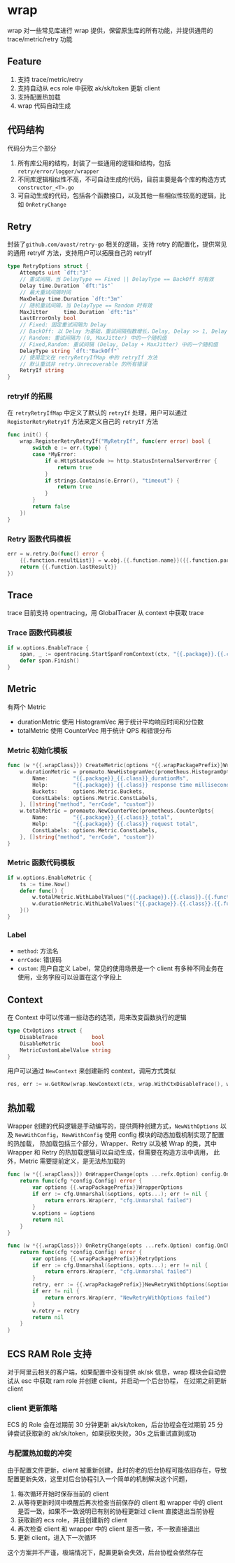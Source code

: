 # wrap

wrap 对一些常见库进行 wrap 提供，保留原生库的所有功能，并提供通用的 trace/metric/retry 功能

## Feature

1. 支持 trace/metric/retry
2. 支持自动从 ecs role 中获取 ak/sk/token 更新 client
3. 支持配置热加载
4. wrap 代码自动生成

## 代码结构

代码分为三个部分

1. 所有库公用的结构，封装了一些通用的逻辑和结构，包括 `retry/error/logger/wrapper`
2. 不同库逻辑相似性不高，不可自动生成的代码，目前主要是各个库的构造方式 `constructor_<T>.go`
3. 可自动生成的代码，包括各个函数接口，以及其他一些相似性较高的逻辑，比如 `OnRetryChange`

## Retry

封装了`github.com/avast/retry-go` 相关的逻辑，支持 retry 的配置化，提供常见的通用 retryIf 方法，支持用户可以拓展自己的 retryIf

```go
type RetryOptions struct {
	Attempts uint `dft:"3"`
	// 重试间隔，当 DelayType == Fixed || DelayType == BackOff 时有效
	Delay time.Duration `dft:"1s"`
	// 最大重试间隔时间
	MaxDelay time.Duration `dft:"3m"`
	// 随机重试间隔，当 DelayType == Random 时有效
	MaxJitter     time.Duration `dft:"1s"`
	LastErrorOnly bool
	// Fixed: 固定重试间隔为 Delay
	// BackOff: 以 Delay 为基础，重试间隔指数增长，Delay, Delay >> 1, Delay >> 2
	// Random: 重试间隔为 (0, MaxJitter) 中的一个随机值
	// Fixed,Random: 重试间隔 (Delay, Delay + MaxJitter) 中的一个随机值
	DelayType string `dft:"BackOff"`
	// 使用定义在 retryRetryIfMap 中的 retryIf 方法
	// 默认重试非 retry.Unrecoverable 的所有错误
	RetryIf string
}
```

### retryIf 的拓展

在 `retryRetryIfMap` 中定义了默认的 `retryIf` 处理，用户可以通过 `RegisterRetryRetryIf` 方法来定义自己的 `retryIf` 方法

```go
func init() {
    wrap.RegisterRetryRetryIf("MyRetryIf", func(err error) bool {
    	switch e := err.(type) {
        case *MyError:
            if e.HttpStatusCode >= http.StatusInternalServerError {
                return true
            }
            if strings.Contains(e.Error(), "timeout") {
                return true
            }
        }
        return false
    })
}
```

### Retry 函数代码模板

```go
err = w.retry.Do(func() error {
    {{.function.resultList}} = w.obj.{{.function.name}}({{.function.paramList}})
    return {{.function.lastResult}}
})
```

## Trace

trace 目前支持 opentracing，用 GlobalTracer 从 context 中获取 trace

### Trace 函数代码模板

```go
if w.options.EnableTrace {
    span, _ := opentracing.StartSpanFromContext(ctx, "{{.package}}.{{.class}}.{{.function.name}}")
    defer span.Finish()
}
```

## Metric

有两个 Metric

- durationMetric 使用 HistogramVec 用于统计平均响应时间和分位数
- totalMetric 使用 CounterVec 用于统计 QPS 和错误分布

### Metric 初始化模板

```go
func (w *{{.wrapClass}}) CreateMetric(options *{{.wrapPackagePrefix}}WrapperOptions) {
	w.durationMetric = promauto.NewHistogramVec(prometheus.HistogramOpts{
		Name:        "{{.package}}_{{.class}}_durationMs",
		Help:        "{{.package}} {{.class}} response time milliseconds",
		Buckets:     options.Metric.Buckets,
		ConstLabels: options.Metric.ConstLabels,
	}, []string{"method", "errCode", "custom"})
	w.totalMetric = promauto.NewCounterVec(prometheus.CounterOpts{
		Name:        "{{.package}}_{{.class}}_total",
		Help:        "{{.package}} {{.class}} request total",
		ConstLabels: options.Metric.ConstLabels,
	}, []string{"method", "errCode", "custom"})
}
```

### Metric 函数代码模板

```go
if w.options.EnableMetric {
    ts := time.Now()
    defer func() {
        w.totalMetric.WithLabelValues("{{.package}}.{{.class}}.{{.function.name}}", {{.function.errCode}}).Inc()
        w.durationMetric.WithLabelValues("{{.package}}.{{.class}}.{{.function.name}}", {{.function.errCode}}).Observe(float64(time.Now().Sub(ts).Milliseconds()))
    }()
}
```

### Label

- `method`: 方法名
- `errCode`: 错误码
- `custom`: 用户自定义 Label，常见的使用场景是一个 client 有多种不同业务在使用，业务字段可以设置在这个字段上

## Context

在 Context 中可以传递一些动态的选项，用来改变函数执行的逻辑

```go
type CtxOptions struct {
	DisableTrace           bool
	DisableMetric          bool
	MetricCustomLabelValue string
}
```

用户可以通过 `NewContext` 来创建新的 context，调用方式类似

```go
res, err := w.GetRow(wrap.NewContext(ctx, wrap.WithCtxDisableTrace(), wrap.WithMetricCustomLabelValue("myCustomVal")), &tablestore.GetRowRequest{...})
```

## 热加载

Wrapper 创建的代码逻辑是手动编写的，提供两种创建方式，`NewWithOptions` 以及 `NewWithConfig`，`NewWithConfig` 使用 config 模块的动态加载机制实现了配置的热加载，
热加载包括三个部分，Wrapper、Retry 以及被 Wrap 的类，其中 Wrapper 和 Retry 的热加载逻辑可以自动生成，但需要在构造方法中调用，
此外，Metric 需要提前定义，是无法热加载的


```go
func (w *{{.wrapClass}}) OnWrapperChange(opts ...refx.Option) config.OnChangeHandler {
	return func(cfg *config.Config) error {
		var options {{.wrapPackagePrefix}}WrapperOptions
		if err := cfg.Unmarshal(&options, opts...); err != nil {
			return errors.Wrap(err, "cfg.Unmarshal failed")
		}
		w.options = &options
		return nil
	}
}

func (w *{{.wrapClass}}) OnRetryChange(opts ...refx.Option) config.OnChangeHandler {
	return func(cfg *config.Config) error {
		var options {{.wrapPackagePrefix}}RetryOptions
		if err := cfg.Unmarshal(&options, opts...); err != nil {
			return errors.Wrap(err, "cfg.Unmarshal failed")
		}
		retry, err := {{.wrapPackagePrefix}}NewRetryWithOptions(&options)
		if err != nil {
			return errors.Wrap(err, "NewRetryWithOptions failed")
		}
		w.retry = retry
		return nil
	}
}
```

## ECS RAM Role 支持

对于阿里云相关的客户端，如果配置中没有提供 ak/sk 信息，wrap 模块会自动尝试从 esc 中获取 ram role 并创建 client，并启动一个后台协程，
在过期之前更新 client

### client 更新策略

ECS 的 Role 会在过期前 30 分钟更新 ak/sk/token，后台协程会在过期前 25 分钟尝试获取新的 ak/sk/token，如果获取失败，30s 之后重试直到成功

### 与配置热加载的冲突

由于配置文件更新，client 被重新创建，此时的老的后台协程可能依旧存在，导致配置更新失效，这里对后台协程引入一个简单的机制解决这个问题，

1. 每次循环开始时保存当前的 client
2. 从等待更新时间中唤醒后再次检查当前保存的 client 和 wrapper 中的 client 是否一致，如果不一致说明已有别的协程更新过 client 直接退出当前协程
3. 获取新的 ecs role，并且创建新的 client
4. 再次检查 client 和 wrapper 中的 client 是否一致，不一致直接退出
5. 更新 client，进入下一次循环

这个方案并不严谨，极端情况下，配置更新会失效，后台协程会依然存在
